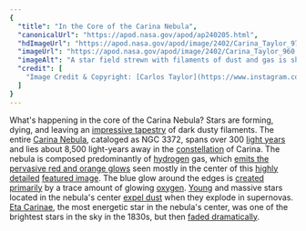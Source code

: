 ```yaml
---
{
  "title": "In the Core of the Carina Nebula",
  "canonicalUrl": "https://apod.nasa.gov/apod/ap240205.html",
  "hdImageUrl": "https://apod.nasa.gov/apod/image/2402/Carina_Taylor_9714.jpg",
  "imageUrl": "https://apod.nasa.gov/apod/image/2402/Carina_Taylor_960.jpg",
  "imageAlt": "A star field strewn with filaments of dust and gas is shown: the center of the Carina Nebula. Shown in colors emitted by specific elements, the frame shows blue gas around the edges and orange and red colored gas in the center. Dark dust laces the busy frame. Please see the explanation for more detailed information.",
  "credit": [
    "Image Credit & Copyright: [Carlos Taylor](https://www.instagram.com/capastrophotography/)"
  ]
}
---
```


What's happening in the core of the Carina Nebula? Stars are forming, dying, and leaving an [impressive tapestry](https://apod.nasa.gov/apod/ap100322.html) of dark dusty filaments. The entire [Carina Nebula](https://en.wikipedia.org/wiki/Carina_Nebula), cataloged as NGC 3372, spans over 300 [light years](https://chandra.harvard.edu/photo/cosmic_distance.html) and lies about 8,500 light-years away in the [constellation](http://www.ianridpath.com/startales/startales3.htm) of Carina. The nebula is composed predominantly of [hydrogen](https://en.wikipedia.org/wiki/Hydrogen) gas, which [emits the pervasive red and orange glows](https://en.wikipedia.org/wiki/H-alpha) seen mostly in the center of this [highly detailed](https://www.astrobin.com/8ap2rm/) [featured image](https://www.instagram.com/p/C2e89rZJ2VX/). The blue glow around the edges is [created primarily](https://remoteastrophotography.com/2023/01/foraxx-palette-script-dynamic-narrowband-combinations) by a trace amount of glowing [oxygen](https://periodic.lanl.gov/8.shtml). [Young](https://www.rd.com/wp-content/uploads/2021/04/GettyImages-85123446-scaled.jpg) and massive stars located in the nebula's center [expel dust](https://herscheltelescope.org.uk/science/infrared/dust/) when they explode in supernovas. [Eta Carinae](https://en.wikipedia.org/wiki/Eta_Carinae), the most energetic star in the nebula's center, was one of the brightest stars in the sky in the 1830s, but then [faded dramatically](https://www.aavso.org/vsots_etacar).

